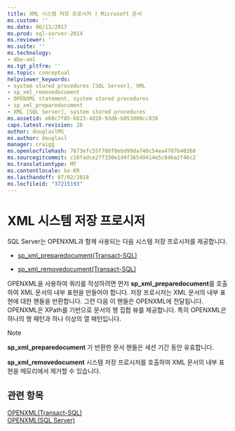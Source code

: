 ```yaml
---
title: XML 시스템 저장 프로시저 | Microsoft 문서
ms.custom: ''
ms.date: 06/13/2017
ms.prod: sql-server-2014
ms.reviewer: ''
ms.suite: ''
ms.technology:
- dbe-xml
ms.tgt_pltfrm: ''
ms.topic: conceptual
helpviewer_keywords:
- system stored procedures [SQL Server], XML
- sp_xml_removedocument
- OPENXML statement, system stored procedures
- sp_xml_preparedocument
- XML [SQL Server], system stored procedures
ms.assetid: e60c7f85-6823-4d28-93d6-b053d08cc830
caps.latest.revision: 26
author: douglaslMS
ms.author: douglasl
manager: craigg
ms.openlocfilehash: 7673efc55f780f0ebd99da740c54ea4787b40260
ms.sourcegitcommit: c18fadce27f330e1d4f36549414e5c84ba2f46c2
ms.translationtype: MT
ms.contentlocale: ko-KR
ms.lasthandoff: 07/02/2018
ms.locfileid: "37215193"
---
```

# <a name="xml-system-stored-procedures"></a>XML 시스템 저장 프로시저
  SQL Server는 OPENXML과 함께 사용되는 다음 시스템 저장 프로시저를 제공합니다.  
  
-   [sp_xml_preparedocument&#40;Transact-SQL&#41;](/sql/relational-databases/system-stored-procedures/sp-xml-preparedocument-transact-sql)  
  
-   [sp_xml_removedocument&#40;Transact-SQL&#41;](/sql/relational-databases/system-stored-procedures/sp-xml-removedocument-transact-sql)  
  
 OPENXML을 사용하여 쿼리를 작성하려면 먼저 **sp_xml_preparedocument**를 호출하여 XML 문서의 내부 표현을 만들어야 합니다. 저장 프로시저는 XML 문서의 내부 표현에 대한 핸들을 반환합니다. 그런 다음 이 핸들은 OPENXML에 전달됩니다. OPENXML은 XPath를 기반으로 문서의 행 집합 뷰를 제공합니다. 특히 OPENXML은 하나의 행 패턴과 하나 이상의 열 패턴입니다.  
  
> [!NOTE]  
>  **sp_xml_preparedocument** 가 반환한 문서 핸들은 세션 기간 동안 유효합니다.  
  
 **sp_xml_removedocument** 시스템 저장 프로시저를 호출하여 XML 문서의 내부 표현을 메모리에서 제거할 수 있습니다.  
  
## <a name="see-also"></a>관련 항목  
 [OPENXML&#40;Transact-SQL&#41;](/sql/t-sql/functions/openxml-transact-sql)   
 [OPENXML&#40;SQL Server&#41;](../xml/openxml-sql-server.md)  
  
  
